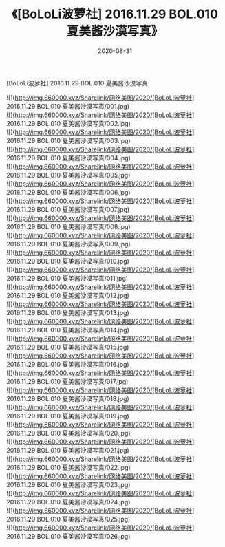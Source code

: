 ﻿---
layout: post
title:  《[BoLoLi波萝社] 2016.11.29 BOL.010 夏美酱沙漠写真》
date:   2020-08-31
img: http://img.660000.xyz/Sharelink/网络美图/2020/[BoLoLi波萝社] 2016.11.29 BOL.010 夏美酱沙漠写真/000.jpg
categories: [美女, 清纯, 唯美]
---

[BoLoLi波萝社] 2016.11.29 BOL.010 夏美酱沙漠写真

  ![](http://img.660000.xyz/Sharelink/网络美图/2020/[BoLoLi波萝社] 2016.11.29 BOL.010 夏美酱沙漠写真/001.jpg) <br> ![](http://img.660000.xyz/Sharelink/网络美图/2020/[BoLoLi波萝社] 2016.11.29 BOL.010 夏美酱沙漠写真/002.jpg) <br> ![](http://img.660000.xyz/Sharelink/网络美图/2020/[BoLoLi波萝社] 2016.11.29 BOL.010 夏美酱沙漠写真/003.jpg) <br> ![](http://img.660000.xyz/Sharelink/网络美图/2020/[BoLoLi波萝社] 2016.11.29 BOL.010 夏美酱沙漠写真/004.jpg) <br> ![](http://img.660000.xyz/Sharelink/网络美图/2020/[BoLoLi波萝社] 2016.11.29 BOL.010 夏美酱沙漠写真/005.jpg) <br> ![](http://img.660000.xyz/Sharelink/网络美图/2020/[BoLoLi波萝社] 2016.11.29 BOL.010 夏美酱沙漠写真/006.jpg) <br> ![](http://img.660000.xyz/Sharelink/网络美图/2020/[BoLoLi波萝社] 2016.11.29 BOL.010 夏美酱沙漠写真/007.jpg) <br> ![](http://img.660000.xyz/Sharelink/网络美图/2020/[BoLoLi波萝社] 2016.11.29 BOL.010 夏美酱沙漠写真/008.jpg) <br> ![](http://img.660000.xyz/Sharelink/网络美图/2020/[BoLoLi波萝社] 2016.11.29 BOL.010 夏美酱沙漠写真/009.jpg) <br> ![](http://img.660000.xyz/Sharelink/网络美图/2020/[BoLoLi波萝社] 2016.11.29 BOL.010 夏美酱沙漠写真/010.jpg) <br> ![](http://img.660000.xyz/Sharelink/网络美图/2020/[BoLoLi波萝社] 2016.11.29 BOL.010 夏美酱沙漠写真/011.jpg) <br> ![](http://img.660000.xyz/Sharelink/网络美图/2020/[BoLoLi波萝社] 2016.11.29 BOL.010 夏美酱沙漠写真/012.jpg) <br> ![](http://img.660000.xyz/Sharelink/网络美图/2020/[BoLoLi波萝社] 2016.11.29 BOL.010 夏美酱沙漠写真/013.jpg) <br> ![](http://img.660000.xyz/Sharelink/网络美图/2020/[BoLoLi波萝社] 2016.11.29 BOL.010 夏美酱沙漠写真/014.jpg) <br> ![](http://img.660000.xyz/Sharelink/网络美图/2020/[BoLoLi波萝社] 2016.11.29 BOL.010 夏美酱沙漠写真/015.jpg) <br> ![](http://img.660000.xyz/Sharelink/网络美图/2020/[BoLoLi波萝社] 2016.11.29 BOL.010 夏美酱沙漠写真/016.jpg) <br> ![](http://img.660000.xyz/Sharelink/网络美图/2020/[BoLoLi波萝社] 2016.11.29 BOL.010 夏美酱沙漠写真/017.jpg) <br> ![](http://img.660000.xyz/Sharelink/网络美图/2020/[BoLoLi波萝社] 2016.11.29 BOL.010 夏美酱沙漠写真/018.jpg) <br> ![](http://img.660000.xyz/Sharelink/网络美图/2020/[BoLoLi波萝社] 2016.11.29 BOL.010 夏美酱沙漠写真/019.jpg) <br> ![](http://img.660000.xyz/Sharelink/网络美图/2020/[BoLoLi波萝社] 2016.11.29 BOL.010 夏美酱沙漠写真/020.jpg) <br> ![](http://img.660000.xyz/Sharelink/网络美图/2020/[BoLoLi波萝社] 2016.11.29 BOL.010 夏美酱沙漠写真/021.jpg) <br> ![](http://img.660000.xyz/Sharelink/网络美图/2020/[BoLoLi波萝社] 2016.11.29 BOL.010 夏美酱沙漠写真/022.jpg) <br> ![](http://img.660000.xyz/Sharelink/网络美图/2020/[BoLoLi波萝社] 2016.11.29 BOL.010 夏美酱沙漠写真/023.jpg) <br> ![](http://img.660000.xyz/Sharelink/网络美图/2020/[BoLoLi波萝社] 2016.11.29 BOL.010 夏美酱沙漠写真/024.jpg) <br> ![](http://img.660000.xyz/Sharelink/网络美图/2020/[BoLoLi波萝社] 2016.11.29 BOL.010 夏美酱沙漠写真/025.jpg) <br> ![](http://img.660000.xyz/Sharelink/网络美图/2020/[BoLoLi波萝社] 2016.11.29 BOL.010 夏美酱沙漠写真/026.jpg) <br>